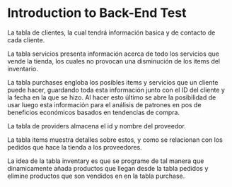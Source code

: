 # Introduction to Back-End Test

La tabla de clientes, la cual tendrá información basica y de contacto
de cada cliente. 

La tabla servicios presenta información acerca de todo los servicios que vende la tienda, 
los cuales no provocan una disminución de los items del inventario. 

La tabla purchases engloba los posibles items y servicios que un cliente puede hacer, 
guardando toda esta información junto con el ID del cliente y la fecha en la que se hizo. 
Al hacer esto último se abre la posibilidad de usar luego esta información para el análisis
de patrones en pos de beneficios económicos basados en tendencias de compra. 

La tabla de providers almacena el id y nombre del proveedor.

La tabla items muestra detalles sobre estos, y como se relacionan con los pedidos que
hace la tienda a los proveedores. 

La idea de la tabla inventary es que se programe de tal manera que dinamicamente añada 
productos que llegan desde la tabla pedidos y elimine productos que son vendidos en
en la tabla purchase.

